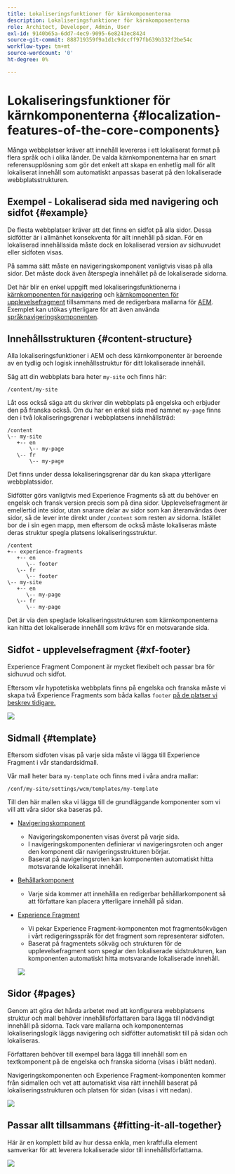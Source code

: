 ```yaml
---
title: Lokaliseringsfunktioner för kärnkomponenterna
description: Lokaliseringsfunktioner för kärnkomponenterna
role: Architect, Developer, Admin, User
exl-id: 9140b65a-6dd7-4ec9-9095-6e8243ec8424
source-git-commit: 888719359f9a1d1c9dccff97fb639b332f2be54c
workflow-type: tm+mt
source-wordcount: '0'
ht-degree: 0%

---
```


# Lokaliseringsfunktioner för kärnkomponenterna {#localization-features-of-the-core-components}

Många webbplatser kräver att innehåll levereras i ett lokaliserat format på flera språk och i olika länder. De valda kärnkomponenterna har en smart referensupplösning som gör det enkelt att skapa en enhetlig mall för allt lokaliserat innehåll som automatiskt anpassas baserat på den lokaliserade webbplatsstrukturen.

## Exempel - Lokaliserad sida med navigering och sidfot {#example}

De flesta webbplatser kräver att det finns en sidfot på alla sidor. Dessa sidfötter är i allmänhet konsekventa för allt innehåll på sidan. För en lokaliserad innehållssida måste dock en lokaliserad version av sidhuvudet eller sidfoten visas.

På samma sätt måste en navigeringskomponent vanligtvis visas på alla sidor. Det måste dock även återspegla innehållet på de lokaliserade sidorna.

Det här blir en enkel uppgift med lokaliseringsfunktionerna i [kärnkomponenten för navigering](/help/components/navigation.md) och [kärnkomponenten för upplevelsefragment](/help/components/experience-fragment.md) tillsammans med de redigerbara mallarna för [AEM](https://experienceleague.adobe.com/docs/experience-manager-cloud-service/sites/authoring/features/templates.html). Exemplet kan utökas ytterligare för att även använda [språknavigeringskomponenten](/help/components/language-navigation.md).

## Innehållsstrukturen {#content-structure}

Alla lokaliseringsfunktioner i AEM och dess kärnkomponenter är beroende av en tydlig och logisk innehållsstruktur för ditt lokaliserade innehåll.

Säg att din webbplats bara heter `my-site` och finns här:

```
/content/my-site
```

Låt oss också säga att du skriver din webbplats på engelska och erbjuder den på franska också. Om du har en enkel sida med namnet `my-page` finns den i två lokaliseringsgrenar i webbplatsens innehållsträd:

```
/content
\-- my-site
   +-- en
       \-- my-page
   \-- fr
       \-- my-page
```

Det finns under dessa lokaliseringsgrenar där du kan skapa ytterligare webbplatssidor.

Sidfötter görs vanligtvis med Experience Fragments så att du behöver en engelsk och fransk version precis som på dina sidor. Upplevelsefragment är emellertid inte sidor, utan snarare delar av sidor som kan återanvändas över sidor, så de lever inte direkt under `/content` som resten av sidorna. Istället bor de i sin egen mapp, men eftersom de också måste lokaliseras måste deras struktur spegla platsens lokaliseringsstruktur.

```
/content
+-- experience-fragments
   +-- en
      \-- footer
   \-- fr
      \-- footer
\-- my-site
   +-- en
      \-- my-page
   \-- fr
      \-- my-page
```

Det är via den speglade lokaliseringsstrukturen som kärnkomponenterna kan hitta det lokaliserade innehåll som krävs för en motsvarande sida.

## Sidfot - upplevelsefragment {#xf-footer}

Experience Fragment Component är mycket flexibelt och passar bra för sidhuvud och sidfot.

Eftersom vår hypotetiska webbplats finns på engelska och franska måste vi skapa två Experience Fragments som båda kallas `footer` [på de platser vi beskrev tidigare.](#content-structure)

![](/help/assets/screen-shot-2019-09-09-11.08.28.png)

## Sidmall {#template}

Eftersom sidfoten visas på varje sida måste vi lägga till Experience Fragment i vår standardsidmall.

Vår mall heter bara `my-template` och finns med i våra andra mallar:

```
/conf/my-site/settings/wcm/templates/my-template
```

Till den här mallen ska vi lägga till de grundläggande komponenter som vi vill att våra sidor ska baseras på.

* [Navigeringskomponent](/help/components/navigation.md)
   * Navigeringskomponenten visas överst på varje sida.
   * I navigeringskomponenten definierar vi navigeringsroten och anger den komponent där navigeringsstrukturen börjar.
   * Baserat på navigeringsroten kan komponenten automatiskt hitta motsvarande lokaliserat innehåll.
* [Behållarkomponent](/help/components/container.md)
   * Varje sida kommer att innehålla en redigerbar behållarkomponent så att författare kan placera ytterligare innehåll på sidan.
* [Experience Fragment](/help/components/experience-fragment.md)
   * Vi pekar Experience Fragment-komponenten mot fragmentsökvägen i vårt redigeringsspråk för det fragment som representerar sidfoten.
   * Baserat på fragmentets sökväg och strukturen för de upplevelsefragment som speglar den lokaliserade sidstrukturen, kan komponenten automatiskt hitta motsvarande lokaliserade innehåll.

   ![](/help/assets/screen-shot-2019-09-09-11.20.10.png)

## Sidor {#pages}

Genom att göra det hårda arbetet med att konfigurera webbplatsens struktur och mall behöver innehållsförfattaren bara lägga till nödvändigt innehåll på sidorna. Tack vare mallarna och komponenternas lokaliseringslogik läggs navigering och sidfötter automatiskt till på sidan och lokaliseras.

Författaren behöver till exempel bara lägga till innehåll som en textkomponent på de engelska och franska sidorna (visas i blått nedan).

Navigeringskomponenten och Experience Fragment-komponenten kommer från sidmallen och vet att automatiskt visa rätt innehåll baserat på lokaliseringsstrukturen och platsen för sidan (visas i vitt nedan).

![](/help/assets/screen-shot-2019-09-09-11.22.14.png)

## Passar allt tillsammans {#fitting-it-all-together}

Här är en komplett bild av hur dessa enkla, men kraftfulla element samverkar för att leverera lokaliserade sidor till innehållsförfattarna.

![](/help/assets/screen-shot-2019-09-09-11.27.58.png)
